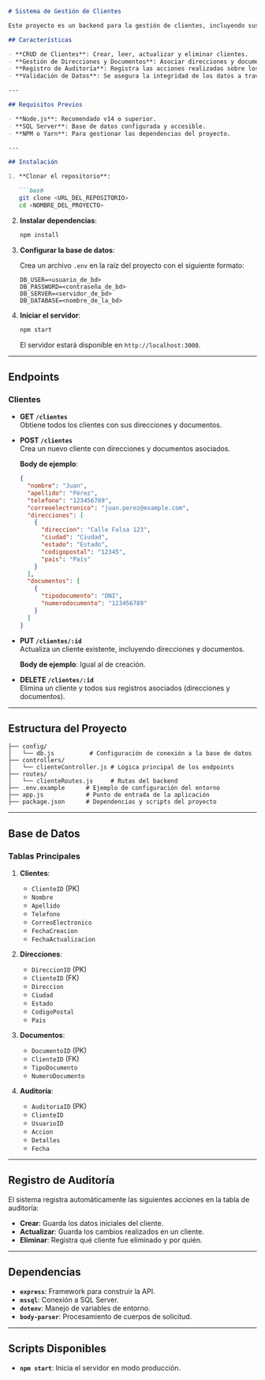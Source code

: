 ```markdown
# Sistema de Gestión de Clientes

Este proyecto es un backend para la gestión de clientes, incluyendo sus direcciones y documentos. Está construido con Node.js y utiliza SQL Server como base de datos.

## Características

- **CRUD de Clientes**: Crear, leer, actualizar y eliminar clientes.
- **Gestión de Direcciones y Documentos**: Asociar direcciones y documentos a los clientes.
- **Registro de Auditoría**: Registra las acciones realizadas sobre los clientes en la base de datos.
- **Validación de Datos**: Se asegura la integridad de los datos a través de validaciones básicas.

---

## Requisitos Previos

- **Node.js**: Recomendado v14 o superior.
- **SQL Server**: Base de datos configurada y accesible.
- **NPM o Yarn**: Para gestionar las dependencias del proyecto.

---

## Instalación

1. **Clonar el repositorio**:

   ```bash
   git clone <URL_DEL_REPOSITORIO>
   cd <NOMBRE_DEL_PROYECTO>
   ```

2. **Instalar dependencias**:

   ```bash
   npm install
   ```

3. **Configurar la base de datos**:

   Crea un archivo `.env` en la raíz del proyecto con el siguiente formato:

   ```
   DB_USER=<usuario_de_bd>
   DB_PASSWORD=<contraseña_de_bd>
   DB_SERVER=<servidor_de_bd>
   DB_DATABASE=<nombre_de_la_bd>
   ```

4. **Iniciar el servidor**:

   ```bash
   npm start
   ```

   El servidor estará disponible en `http://localhost:3000`.

---

## Endpoints

### Clientes

- **GET `/clientes`**  
  Obtiene todos los clientes con sus direcciones y documentos.

- **POST `/clientes`**  
  Crea un nuevo cliente con direcciones y documentos asociados.

  **Body de ejemplo**:
  ```json
  {
    "nombre": "Juan",
    "apellido": "Pérez",
    "telefono": "123456789",
    "correoelectronico": "juan.perez@example.com",
    "direcciones": [
      {
        "direccion": "Calle Falsa 123",
        "ciudad": "Ciudad",
        "estado": "Estado",
        "codigopostal": "12345",
        "pais": "País"
      }
    ],
    "documentos": [
      {
        "tipodocumento": "DNI",
        "numerodocumento": "123456789"
      }
    ]
  }
  ```

- **PUT `/clientes/:id`**  
  Actualiza un cliente existente, incluyendo direcciones y documentos.

  **Body de ejemplo**: Igual al de creación.

- **DELETE `/clientes/:id`**  
  Elimina un cliente y todos sus registros asociados (direcciones y documentos).

---

## Estructura del Proyecto

```
├── config/
│   └── db.js          # Configuración de conexión a la base de datos
├── controllers/
│   └── clienteController.js # Lógica principal de los endpoints
├── routes/
│   └── clienteRoutes.js     # Rutas del backend
├── .env.example      # Ejemplo de configuración del entorno
├── app.js            # Punto de entrada de la aplicación
├── package.json      # Dependencias y scripts del proyecto
```

---

## Base de Datos

### Tablas Principales

1. **Clientes**:
   - `ClienteID` (PK)
   - `Nombre`
   - `Apellido`
   - `Telefono`
   - `CorreoElectronico`
   - `FechaCreacion`
   - `FechaActualizacion`

2. **Direcciones**:
   - `DireccionID` (PK)
   - `ClienteID` (FK)
   - `Direccion`
   - `Ciudad`
   - `Estado`
   - `CodigoPostal`
   - `Pais`

3. **Documentos**:
   - `DocumentoID` (PK)
   - `ClienteID` (FK)
   - `TipoDocumento`
   - `NumeroDocumento`

4. **Auditoría**:
   - `AuditoriaID` (PK)
   - `ClienteID`
   - `UsuarioID`
   - `Accion`
   - `Detalles`
   - `Fecha`

---

## Registro de Auditoría

El sistema registra automáticamente las siguientes acciones en la tabla de auditoría:

- **Crear**: Guarda los datos iniciales del cliente.
- **Actualizar**: Guarda los cambios realizados en un cliente.
- **Eliminar**: Registra qué cliente fue eliminado y por quién.

---

## Dependencias

- **`express`**: Framework para construir la API.
- **`mssql`**: Conexión a SQL Server.
- **`dotenv`**: Manejo de variables de entorno.
- **`body-parser`**: Procesamiento de cuerpos de solicitud.

---

## Scripts Disponibles

- **`npm start`**: Inicia el servidor en modo producción.
